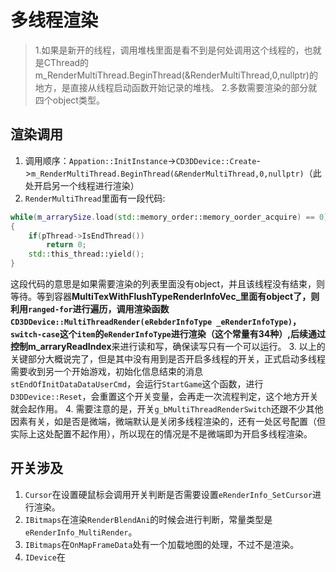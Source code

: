 # 多线程渲染

> 1.如果是新开的线程，调用堆栈里面是看不到是何处调用这个线程的，也就是CThread的m_RenderMultiThread.BeginThread(&RenderMultiThread,0,nullptr)的地方，是直接从线程启动函数开始记录的堆栈。
> 2.多数需要渲染的部分就四个object类型。

## 渲染调用
1. 调用顺序：`Appation::InitInstance`->`CD3DDevice::Create`->`m_RenderMultiThread.BeginThread(&RenderMultiThread,0,nullptr)`（此处开启另一个线程进行渲染）
2. `RenderMultiThread`里面有一段代码:
```C++
while(m_arrarySize.load(std::memory_order::memory_oorder_acquire) == 0)
{
    if(pThread->IsEndThread())
        return 0;
    std::this_thread::yield();
}
```
这段代码的意思是如果需要渲染的列表里面没有object，并且该线程没有结束，则等待。等到容器**MultiTexWithFlushTypeRenderInfoVec_**里面有object了，则利用`ranged-for`进行遍历，调用渲染函数`CD3DDevice::MultiThreadRender(eRebderInfoType _eRenderInfoType)`，`switch-case`这个`item`的`eRenderInfoType`进行渲染（这个常量有34种）,后续通过控制**m_arraryReadIndex**来进行读和写，确保读写只有一个可以运行。
3. 以上的关键部分大概说完了，但是其中没有用到是否开启多线程的开关，正式启动多线程需要收到另一个开始游戏，初始化信息结束的消息`stEndOfInitDataDataUserCmd`，会运行`StartGame`这个函数，进行`D3DDevice::Reset`，会重置这个开关变量，会再走一次流程判定，这个地方开关就会起作用。
4. 需要注意的是，开关`g_bMultiThreadRenderSwitch`还跟不少其他因素有关，如是否是微端，微端默认是关闭多线程渲染的，还有一处区号配置（但实际上这处配置不起作用），所以现在的情况是不是微端即为开启多线程渲染。
## 开关涉及
1. `Cursor`在设置硬鼠标会调用开关判断是否需要设置`eRenderInfo_SetCursor`进行渲染。
2. `IBitmaps`在渲染`RenderBlendAni`的时候会进行判断，常量类型是`eRenderInfo_MultiRender`。
3. `IBitmaps`在`OnMapFrameData`处有一个加载地图的处理，不过不是渲染。
4. `IDevice`在